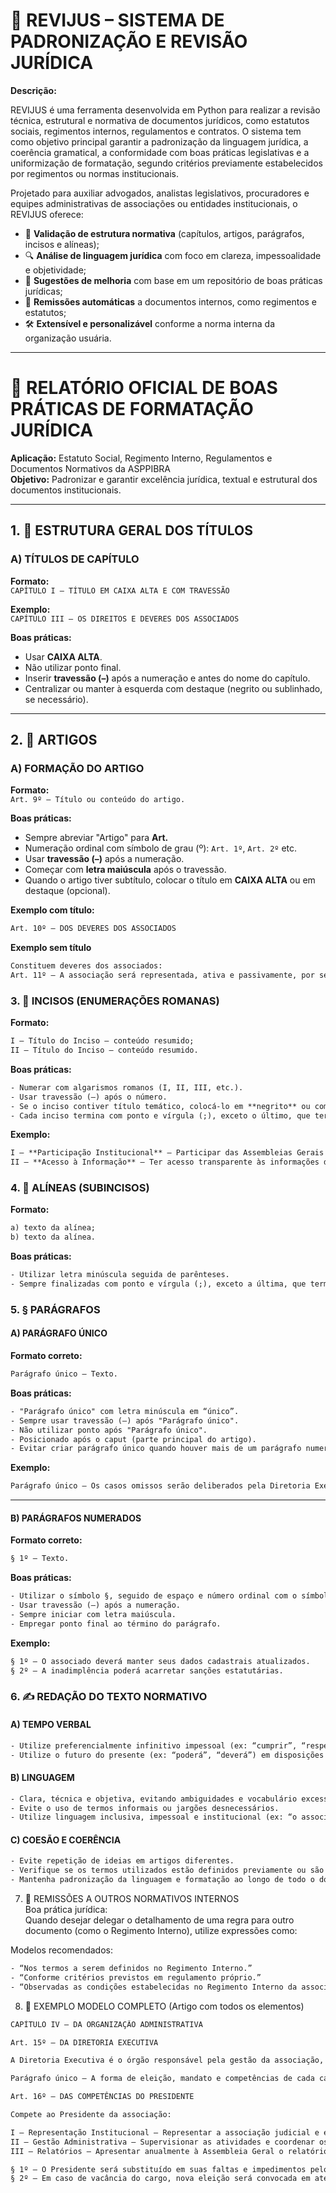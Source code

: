 # 📘 REVIJUS – SISTEMA DE PADRONIZAÇÃO E REVISÃO JURÍDICA

**Descrição:**

REVIJUS é uma ferramenta desenvolvida em Python para realizar a revisão técnica, estrutural e normativa de documentos jurídicos, como estatutos sociais, regimentos internos, regulamentos e contratos. O sistema tem como objetivo principal garantir a padronização da linguagem jurídica, a coerência gramatical, a conformidade com boas práticas legislativas e a uniformização de formatação, segundo critérios previamente estabelecidos por regimentos ou normas institucionais.

Projetado para auxiliar advogados, analistas legislativos, procuradores e equipes administrativas de associações ou entidades institucionais, o REVIJUS oferece:

- 📑 **Validação de estrutura normativa** (capítulos, artigos, parágrafos, incisos e alíneas);
- 🔍 **Análise de linguagem jurídica** com foco em clareza, impessoalidade e objetividade;
- 🧾 **Sugestões de melhoria** com base em um repositório de boas práticas jurídicas;
- 📘 **Remissões automáticas** a documentos internos, como regimentos e estatutos;
- 🛠️ **Extensível e personalizável** conforme a norma interna da organização usuária.

---

# 📘 RELATÓRIO OFICIAL DE BOAS PRÁTICAS DE FORMATAÇÃO JURÍDICA

**Aplicação:** Estatuto Social, Regimento Interno, Regulamentos e Documentos Normativos da ASPPIBRA  
**Objetivo:** Padronizar e garantir excelência jurídica, textual e estrutural dos documentos institucionais.

---

## 1. 📑 ESTRUTURA GERAL DOS TÍTULOS

### A) TÍTULOS DE CAPÍTULO

**Formato:**  
`CAPÍTULO I – TÍTULO EM CAIXA ALTA E COM TRAVESSÃO`  

**Exemplo:**  
`CAPÍTULO III – OS DIREITOS E DEVERES DOS ASSOCIADOS`

**Boas práticas:**

- Usar **CAIXA ALTA**.  
- Não utilizar ponto final.  
- Inserir **travessão (–)** após a numeração e antes do nome do capítulo.  
- Centralizar ou manter à esquerda com destaque (negrito ou sublinhado, se necessário).

---

## 2. 📄 ARTIGOS

### A) FORMAÇÃO DO ARTIGO

**Formato:**  
`Art. 9º – Título ou conteúdo do artigo.`

**Boas práticas:**

- Sempre abreviar "Artigo" para **Art.**  
- Numeração ordinal com símbolo de grau (º): `Art. 1º`, `Art. 2º` etc.  
- Usar **travessão (–)** após a numeração.  
- Começar com **letra maiúscula** após o travessão.  
- Quando o artigo tiver subtítulo, colocar o título em **CAIXA ALTA** ou em destaque (opcional).

**Exemplo com título:**

```txt
Art. 10º – DOS DEVERES DOS ASSOCIADOS  
```
**Exemplo sem título**

```txt
Constituem deveres dos associados:  
Art. 11º – A associação será representada, ativa e passivamente, por seu Presidente.
```

### 3. 🔢 INCISOS (ENUMERAÇÕES ROMANAS)

**Formato:**

```txt
I – Título do Inciso – conteúdo resumido;  
II – Título do Inciso – conteúdo resumido.
```

**Boas práticas:**

```txt
- Numerar com algarismos romanos (I, II, III, etc.).  
- Usar travessão (–) após o número.  
- Se o inciso contiver título temático, colocá-lo em **negrito** ou com iniciais maiúsculas.  
- Cada inciso termina com ponto e vírgula (;), exceto o último, que termina com ponto final (.).
```

**Exemplo:**

```txt
I – **Participação Institucional** – Participar das Assembleias Gerais com direito a voz e voto;  
II – **Acesso à Informação** – Ter acesso transparente às informações da associação.  
```

### 4. 🔡 ALÍNEAS (SUBINCISOS)

**Formato:**

```txt
a) texto da alínea;  
b) texto da alínea.
```

**Boas práticas:**

```txt
- Utilizar letra minúscula seguida de parênteses.  
- Sempre finalizadas com ponto e vírgula (;), exceto a última, que termina com ponto final (.).
```

### 5. § PARÁGRAFOS

#### A) PARÁGRAFO ÚNICO

**Formato correto:**  

```txt
Parágrafo único – Texto.
```

**Boas práticas:**

```txt
- "Parágrafo único" com letra minúscula em “único”.  
- Sempre usar travessão (–) após "Parágrafo único".  
- Não utilizar ponto após "Parágrafo único".  
- Posicionado após o caput (parte principal do artigo).  
- Evitar criar parágrafo único quando houver mais de um parágrafo numerado.
```

**Exemplo:**

```txt
Parágrafo único – Os casos omissos serão deliberados pela Diretoria Executiva.
```

---

#### B) PARÁGRAFOS NUMERADOS

**Formato correto:**  

```txt
§ 1º – Texto.
```

**Boas práticas:**

```txt
- Utilizar o símbolo §, seguido de espaço e número ordinal com o símbolo de grau (º): § 1º.  
- Usar travessão (–) após a numeração.  
- Sempre iniciar com letra maiúscula.  
- Empregar ponto final ao término do parágrafo.
```

**Exemplo:**

```txt
§ 1º – O associado deverá manter seus dados cadastrais atualizados.  
§ 2º – A inadimplência poderá acarretar sanções estatutárias.
```

### 6. ✍️ REDAÇÃO DO TEXTO NORMATIVO

#### A) TEMPO VERBAL

```txt
- Utilize preferencialmente infinitivo impessoal (ex: “cumprir”, “respeitar”) em obrigações e deveres.  
- Utilize o futuro do presente (ex: “poderá”, “deverá”) em disposições facultativas, condições ou consequências.
```

#### B) LINGUAGEM

```txt
- Clara, técnica e objetiva, evitando ambiguidades e vocabulário excessivamente rebuscado.  
- Evite o uso de termos informais ou jargões desnecessários.  
- Utilize linguagem inclusiva, impessoal e institucional (ex: “o associado deverá”; “a associação poderá”).
```

#### C) COESÃO E COERÊNCIA

```txt
- Evite repetição de ideias em artigos diferentes.  
- Verifique se os termos utilizados estão definidos previamente ou são de compreensão universal.  
- Mantenha padronização da linguagem e formatação ao longo de todo o documento.
```

7. 📘 REMISSÕES A OUTROS NORMATIVOS INTERNOS  
Boa prática jurídica:  
Quando desejar delegar o detalhamento de uma regra para outro documento (como o Regimento Interno), utilize expressões como:

Modelos recomendados:

```txt
- “Nos termos a serem definidos no Regimento Interno.”  
- “Conforme critérios previstos em regulamento próprio.”  
- “Observadas as condições estabelecidas no Regimento Interno da associação.”
```

8. 🧾 EXEMPLO MODELO COMPLETO (Artigo com todos os elementos)

```txt
CAPÍTULO IV – DA ORGANIZAÇÃO ADMINISTRATIVA

Art. 15º – DA DIRETORIA EXECUTIVA

A Diretoria Executiva é o órgão responsável pela gestão da associação, composta por Presidente, Vice-Presidente, Secretário-Geral e Tesoureiro.

Parágrafo único – A forma de eleição, mandato e competências de cada cargo serão definidas no Regimento Interno.

Art. 16º – DAS COMPETÊNCIAS DO PRESIDENTE

Compete ao Presidente da associação:

I – Representação Institucional – Representar a associação judicial e extrajudicialmente;  
II – Gestão Administrativa – Supervisionar as atividades e coordenar os demais órgãos;  
III – Relatórios – Apresentar anualmente à Assembleia Geral o relatório de gestão e as contas do exercício.

§ 1º – O Presidente será substituído em suas faltas e impedimentos pelo Vice-Presidente.  
§ 2º – Em caso de vacância do cargo, nova eleição será convocada em até 60 dias.
```
